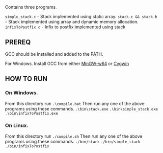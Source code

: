 Contains three programs.

`simple_stack.c`                  - Stack implemented using static array. 
`stack.c && stack.h`              - Stack implemented using array and dynamic memory allocation.
`infixToPostfix.c`                - Infix to postfix implemented using stack


## PREREQ
GCC should be installed and added to the PATH.

For Windows. Install GCC from either [MinGW-w64](https://www.mingw-w64.org/) or
[Cygwin](https://sourceware.org/cygwin/)

## HOW TO RUN

### On Windows.
From this directory run `.\compile.bat`
Then run any one of the above programs using these commands.
`.\bin\stack.exe`
`.\bin\simple_stack.exe`
`.\bin\infixToPostfix.exe`

### On Linux.
From this directory run `./compile.sh`
Then run any one of the above programs using these commands.
`./bin/stack`
`./bin/simple_stack`
`./bin/infixToPostfix`
